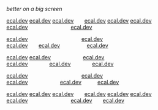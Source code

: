 _better on a big screen_

[ecal.dev](https://ecal.dev) [ecal.dev](https://ecal.dev) [ecal.dev](https://ecal.dev)  [ecal.dev](https://ecal.dev) [ecal.dev](https://ecal.dev) [ecal.dev](https://ecal.dev)          [ecal.dev](https://ecal.dev)        [ecal.dev](https://ecal.dev)

[ecal.dev](https://ecal.dev)          [ecal.dev](https://ecal.dev)             [ecal.dev](https://ecal.dev)  [ecal.dev](https://ecal.dev)     [ecal.dev](https://ecal.dev)

[ecal.dev](https://ecal.dev) [ecal.dev](https://ecal.dev)      [ecal.dev](https://ecal.dev)            [ecal.dev](https://ecal.dev)    [ecal.dev](https://ecal.dev)    [ecal.dev](https://ecal.dev)

[ecal.dev](https://ecal.dev)          [ecal.dev](https://ecal.dev)           [ecal.dev](https://ecal.dev)      [ecal.dev](https://ecal.dev)   [ecal.dev](https://ecal.dev)

[ecal.dev](https://ecal.dev) [ecal.dev](https://ecal.dev) [ecal.dev](https://ecal.dev)  [ecal.dev](https://ecal.dev) [ecal.dev](https://ecal.dev) [ecal.dev](https://ecal.dev)  [ecal.dev](https://ecal.dev)        [ecal.dev](https://ecal.dev)  [ecal.dev](https://ecal.dev)


